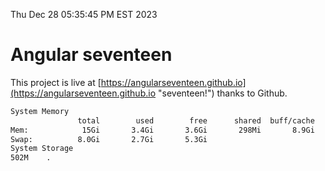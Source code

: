 Thu Dec 28 05:35:45 PM EST 2023

# Angular seventeen


This project is live at [https://angularseventeen.github.io](https://angularseventeen.github.io "seventeen!") thanks to Github.

```bash
System Memory
               total        used        free      shared  buff/cache   available
Mem:            15Gi       3.4Gi       3.6Gi       298Mi       8.9Gi        11Gi
Swap:          8.0Gi       2.7Gi       5.3Gi
System Storage
502M	.
